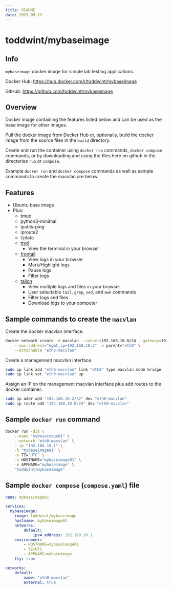 ```yaml
---
title: README
date: 2023-09-13
---
```


# toddwint/mybaseimage


## Info

`mybaseimage` docker image for simple lab testing applications.

Docker Hub: <https://hub.docker.com/r/toddwint/mybaseimage>

GitHub: <https://github.com/toddwint/mybaseimage>


## Overview

Docker image containing the features listed below and can be used as the base image for other images.

Pull the docker image from Docker Hub or, optionally, build the docker image from the source files in the `build` directory.

Create and run the container using `docker run` commands, `docker compose` commands, or by downloading and using the files here on github in the directories `run` or `compose`.

Example `docker run` and `docker compose` commands as well as sample commands to create the macvlan are below.


## Features

- Ubuntu base image
- Plus:
  - tmux
  - python3-minimal
  - iputils-ping
  - iproute2
  - tzdata
  - [ttyd](https://github.com/tsl0922/ttyd)
    - View the terminal in your browser
  - [frontail](https://github.com/mthenw/frontail)
    - View logs in your browser
    - Mark/Highlight logs
    - Pause logs
    - Filter logs
  - [tailon](https://github.com/gvalkov/tailon)
    - View multiple logs and files in your browser
    - User selectable `tail`, `grep`, `sed`, and `awk` commands
    - Filter logs and files
    - Download logs to your computer


## Sample commands to create the `macvlan`

Create the docker macvlan interface.

```bash
docker network create -d macvlan --subnet=192.168.10.0/24 --gateway=192.168.10.254 \
    --aux-address="mgmt_ip=192.168.10.2" -o parent="eth0" \
    --attachable "eth0-macvlan"
```

Create a management macvlan interface.

```bash
sudo ip link add "eth0-macvlan" link "eth0" type macvlan mode bridge
sudo ip link set "eth0-macvlan" up
```

Assign an IP on the management macvlan interface plus add routes to the docker container.

```bash
sudo ip addr add "192.168.10.2/32" dev "eth0-macvlan"
sudo ip route add "192.168.10.0/24" dev "eth0-macvlan"
```

## Sample `docker run` command

```bash
docker run -dit \
    --name "mybaseimage01" \
    --network "eth0-macvlan" \
    --ip "192.168.10.1" \
    -h "mybaseimage01" \
    -e TZ="UTC" \
    -e HOSTNAME="mybaseimage01" \
    -e APPNAME="mybaseimage" \
    "toddwint/mybaseimage"
```


## Sample `docker compose` (`compose.yaml`) file

```yaml
name: mybaseimage01

services:
  mybaseimage:
    image: toddwint/mybaseimage
    hostname: mybaseimage01
    networks:
        default:
            ipv4_address: 192.168.10.1
    environment:
        - HOSTNAME=mybaseimage01
        - TZ=UTC
        - APPNAME=mybaseimage
    tty: true

networks:
    default:
        name: "eth0-macvlan"
        external: true
```
